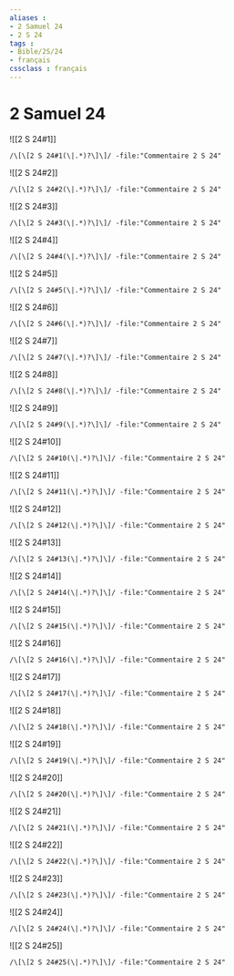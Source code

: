 ```yaml
---
aliases : 
- 2 Samuel 24
- 2 S 24
tags : 
- Bible/2S/24
- français
cssclass : français
---
```


# 2 Samuel 24

![[2 S 24#1]]

```query
/\[\[2 S 24#1(\|.*)?\]\]/ -file:"Commentaire 2 S 24"
```

![[2 S 24#2]]

```query
/\[\[2 S 24#2(\|.*)?\]\]/ -file:"Commentaire 2 S 24"
```

![[2 S 24#3]]

```query
/\[\[2 S 24#3(\|.*)?\]\]/ -file:"Commentaire 2 S 24"
```

![[2 S 24#4]]

```query
/\[\[2 S 24#4(\|.*)?\]\]/ -file:"Commentaire 2 S 24"
```

![[2 S 24#5]]

```query
/\[\[2 S 24#5(\|.*)?\]\]/ -file:"Commentaire 2 S 24"
```

![[2 S 24#6]]

```query
/\[\[2 S 24#6(\|.*)?\]\]/ -file:"Commentaire 2 S 24"
```

![[2 S 24#7]]

```query
/\[\[2 S 24#7(\|.*)?\]\]/ -file:"Commentaire 2 S 24"
```

![[2 S 24#8]]

```query
/\[\[2 S 24#8(\|.*)?\]\]/ -file:"Commentaire 2 S 24"
```

![[2 S 24#9]]

```query
/\[\[2 S 24#9(\|.*)?\]\]/ -file:"Commentaire 2 S 24"
```

![[2 S 24#10]]

```query
/\[\[2 S 24#10(\|.*)?\]\]/ -file:"Commentaire 2 S 24"
```

![[2 S 24#11]]

```query
/\[\[2 S 24#11(\|.*)?\]\]/ -file:"Commentaire 2 S 24"
```

![[2 S 24#12]]

```query
/\[\[2 S 24#12(\|.*)?\]\]/ -file:"Commentaire 2 S 24"
```

![[2 S 24#13]]

```query
/\[\[2 S 24#13(\|.*)?\]\]/ -file:"Commentaire 2 S 24"
```

![[2 S 24#14]]

```query
/\[\[2 S 24#14(\|.*)?\]\]/ -file:"Commentaire 2 S 24"
```

![[2 S 24#15]]

```query
/\[\[2 S 24#15(\|.*)?\]\]/ -file:"Commentaire 2 S 24"
```

![[2 S 24#16]]

```query
/\[\[2 S 24#16(\|.*)?\]\]/ -file:"Commentaire 2 S 24"
```

![[2 S 24#17]]

```query
/\[\[2 S 24#17(\|.*)?\]\]/ -file:"Commentaire 2 S 24"
```

![[2 S 24#18]]

```query
/\[\[2 S 24#18(\|.*)?\]\]/ -file:"Commentaire 2 S 24"
```

![[2 S 24#19]]

```query
/\[\[2 S 24#19(\|.*)?\]\]/ -file:"Commentaire 2 S 24"
```

![[2 S 24#20]]

```query
/\[\[2 S 24#20(\|.*)?\]\]/ -file:"Commentaire 2 S 24"
```

![[2 S 24#21]]

```query
/\[\[2 S 24#21(\|.*)?\]\]/ -file:"Commentaire 2 S 24"
```

![[2 S 24#22]]

```query
/\[\[2 S 24#22(\|.*)?\]\]/ -file:"Commentaire 2 S 24"
```

![[2 S 24#23]]

```query
/\[\[2 S 24#23(\|.*)?\]\]/ -file:"Commentaire 2 S 24"
```

![[2 S 24#24]]

```query
/\[\[2 S 24#24(\|.*)?\]\]/ -file:"Commentaire 2 S 24"
```

![[2 S 24#25]]

```query
/\[\[2 S 24#25(\|.*)?\]\]/ -file:"Commentaire 2 S 24"
```

